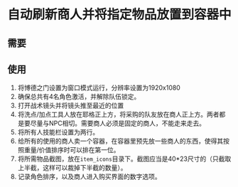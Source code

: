 # 自动刷新商人并将指定物品放置到容器中

## 需要

## 使用
1. 将博德之门设置为窗口模式运行，分辨率设置为1920x1080
2. 确保总共有4名角色激活，并解除队伍锁定。
3. 打开战术镜头并将镜头推至最近的位置
4. 将洗点/加点工具人放在耶格正上方，将采购的队友放在商人正上方。两者都是要尽量与NPC相切。需要商人必须是固定的商人，不能走来走去。
5. 将所有人技能栏设置为两行。
6. 给所有的使用的商人卖一个容器，在容器里预先放一些商人的东西，使得其按照重量/价值排序时可以排在第一位。
7. 将所需物品截图，放在`item_icons`目录下。截图应当是40*23尺寸的（只截取上半截，这样可以裁掉下半截的数量）。
8. 记录角色排序，以及商人进入购买界面的数字选项。
